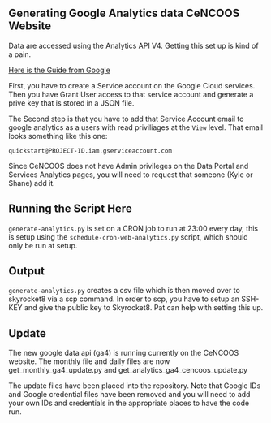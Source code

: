 ## Generating Google Analytics data CeNCOOS Website ##

Data are accessed using the Analytics API V4. Getting this set up is kind of a pain.

[Here is the Guide from Google](https://developers.google.com/analytics/devguides/reporting/core/v4/quickstart/service-py)

First, you have to create a Service account on the Google Cloud services. Then you have Grant User access to that service account and generate a prive key that is stored in a JSON file.

The Second step is that you have to add that Service Account email to google analytics as a users with read priviliages at the `View` level. That email looks something like this one:

`quickstart@PROJECT-ID.iam.gserviceaccount.com`

Since CeNCOOS does not have Admin privileges on the Data Portal and Services Analytics pages, you will need to request that someone (Kyle or Shane) add it.

## Running the Script Here
`generate-analytics.py` is set on a CRON job to run at 23:00 every day, this is setup using the `schedule-cron-web-analytics.py` script, which should only be run at setup.

## Output
`generate-analytics.py` creates a csv file which is then moved over to skyrocket8 via a scp command. In order to scp, you have to setup an SSH-KEY and give the public key to Skyrocket8. Pat can help with setting this up.

## Update
The new google data api (ga4) is running currently on the CeNCOOS website.  The monthly file and daily files are now get_monthly_ga4_update.py and get_analytics_ga4_cencoos_update.py<p>
The update files have been placed into the repository.  Note that Google IDs and Google credential files have been removed and you will need to add your own IDs and credentials in the appropriate places to have the code run.
